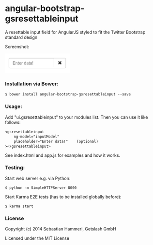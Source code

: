 angular-bootstrap-gsresettableinput
=======================

A resettable input field for AngularJS styled to fit the Twitter Bootstrap standard design

Screenshot:

![Screenshot](/screenshot.png?raw=true "Screenshot")

### Installation via Bower:

```
$ bower install angular-bootstrap-gsresettableinput --save
```

### Usage:

Add "ui.gsresettableinput" to your modules list. Then you can use it like follows:

```
<gsresettableinput
    ng-model="inputModel"
    placeholder="Enter data!"    (optional)
></gsresettableinput>
```

See index.html and app.js for examples and how it works.

### Testing:

Start web server e.g. via Python:
```
$ python -m SimpleHTTPServer 8000
```

Start Karma E2E tests (has to be installed globally before):
```
$ karma start
```

### License

Copyright (c) 2014 Sebastian Hammerl, Getslash GmbH

Licensed under the MIT License